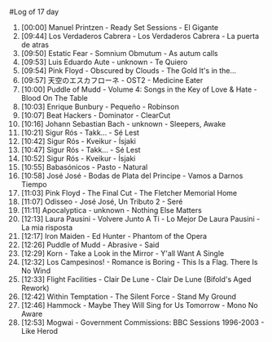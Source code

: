 #Log of 17 day

1. [00:00] Manuel Printzen - Ready Set Sessions - El Gigante
1. [09:44] Los Verdaderos Cabrera - Los Verdaderos Cabrera - La puerta de atras
1. [09:50] Estatic Fear - Somnium Obmutum - As autum calls
1. [09:53] Luis Eduardo Aute - unknown - Te Quiero
1. [09:54] Pink Floyd - Obscured by Clouds - The Gold It's in the...
1. [09:57] 天空のエスカフローネ - OST2 - Medicine Eater
1. [10:00] Puddle of Mudd - Volume 4: Songs in the Key of Love & Hate - Blood On The Table
1. [10:03] Enrique Bunbury - Pequeño - Robinson
1. [10:07] Beat Hackers - Dominator - ClearCut
1. [10:16] Johann Sebastian Bach - unknown - Sleepers, Awake
1. [10:21] Sigur Rós - Takk... - Sé Lest
1. [10:42] Sigur Rós - Kveikur - Ísjaki
1. [10:47] Sigur Rós - Takk... - Sé Lest
1. [10:52] Sigur Rós - Kveikur - Ísjaki
1. [10:55] Babasónicos - Pasto - Natural
1. [10:58] José José - Bodas de Plata del Principe - Vamos a Darnos Tiempo
1. [11:03] Pink Floyd - The Final Cut - The Fletcher Memorial Home
1. [11:07] Odisseo - José José, Un Tributo 2 - Seré
1. [11:11] Apocalyptica - unknown - Nothing Else Matters
1. [12:13] Laura Pausini - Volvere Junto A Ti - Lo Mejor De Laura Pausini - La mia risposta
1. [12:17] Iron Maiden - Ed Hunter - Phantom of the Opera
1. [12:26] Puddle of Mudd - Abrasive - Said
1. [12:29] Korn - Take a Look in the Mirror - Y'all Want A Single
1. [12:32] Los Campesinos! - Romance is Boring - This Is a Flag. There Is No Wind
1. [12:33] Flight Facilities - Clair De Lune - Clair De Lune (Bifold's Aged Rework)
1. [12:42] Within Temptation - The Silent Force - Stand My Ground
1. [12:46] Hammock - Maybe They Will Sing for Us Tomorrow - Mono No Aware
1. [12:53] Mogwai - Government Commissions: BBC Sessions 1996-2003 - Like Herod
